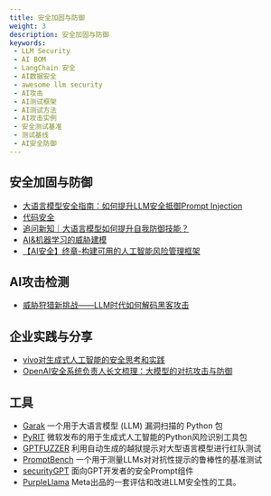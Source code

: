 ```yaml
---
title: 安全加固与防御
weight: 3
description: 安全加固与防御
keywords:
 - LLM Security
 - AI BOM
 - LangChain 安全
 - AI数据安全
 - awesome llm security
 - AI攻击
 - AI测试框架
 - AI测试方法
 - AI攻击实例
 - 安全测试基准
 - 测试基线
 - AI安全防御
---
```



## 安全加固与防御
- [大语言模型安全指南：如何提升LLM安全抵御Prompt Injection](https://www.freebuf.com/articles/security-management/393637.html)
- [代码安全](https://www.freebuf.com/articles/neopoints/384798.html)
- [追问新知｜大语言模型如何提升自我防御技能？](https://mp.weixin.qq.com/s/Mv9bP48n7RZWxz8x_SJuLQ)
- [AI&机器学习的威胁建模](https://mp.weixin.qq.com/s/w6yUHXE97Hov_i87JoYudQ)
- [【AI安全】终章-构建可用的人工智能风险管理框架](https://mp.weixin.qq.com/s/Uh7vhKo6P-rs6dEU0pBaLw)

## AI攻击检测
- [威胁狩猎新挑战——LLM时代如何解码黑客攻击](https://www.freebuf.com/articles/network/373156.html)

## 企业实践与分享
- [vivo对生成式人工智能的安全思考和实践](#)
- [OpenAI安全系统负责人长文梳理：大模型的对抗攻击与防御](https://mp.weixin.qq.com/s/t87IOi6r4N-c-StI9CPy_A)


## 工具
- [Garak](https://docs.garak.ai/garak/) 一个用于大语言模型 (LLM) 漏洞扫描的 Python 包
- [PyRIT](https://github.com/Azure/PyRIT) 微软发布的用于生成式人工智能的Python风险识别工具包
- [GPTFUZZER](https://github.com/sherdencooper/GPTFuzz) 利用自动生成的越狱提示对大型语言模型进行红队测试
- [PromptBench](https://github.com/microsoft/promptbench)  一个用于测量LLMs对对抗性提示的鲁棒性的基准测试
- [securityGPT](https://github.com/GPTGeeker/securityGPT) 面向GPT开发者的安全Prompt组件
- [PurpleLlama](https://github.com/meta-llama/PurpleLlama) Meta出品的一套评估和改进LLM安全性的工具。
